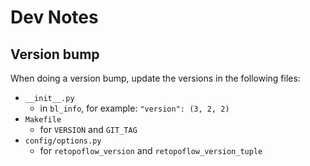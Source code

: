 # Dev Notes

## Version bump

When doing a version bump, update the versions in the following files:

- `__init__.py`
    - in `bl_info`, for example: `"version": (3, 2, 2)`
- `Makefile`
    - for `VERSION` and `GIT_TAG`
- `config/options.py`
    - for `retopoflow_version` and `retopoflow_version_tuple`

